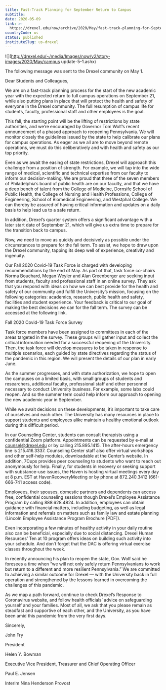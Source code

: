 ```yaml
---
title: Fast-Track Planning for September Return to Campus
subtitle: 
date: 2020-05-09
link: >-
  https://drexel.edu/now/archive/2020/May/fast-track-planning-for-September-return-to-campus/
countryCode: us
status: published
instituteSlug: us-drexel
---
```

![](http://drexel.edu/~/media/Images/now/v2/story-images/2020/May/campus update-5-1.ashx)

​The following message was sent to the Drexel community on May 1.

Dear Students and Colleagues,

We are on a fast-track planning process for the start of the new academic year with the expected return to full campus operations on September 21, while also putting plans in place that will protect the health and safety of everyone in the Drexel community. The full resumption of campus life for students, faculty, professional staff and other employees is the goal.

This fall, the starting point will be the lifting of restrictions by state authorities, and we’re encouraged by Governor Tom Wolf’s recent announcement of a phased approach to reopening Pennsylvania. We will monitor closely the guidelines issued by the state to help calibrate our plans for campus operations. As eager as we all are to move beyond remote operations, we must do this deliberatively and with health and safety as our top priority.

Even as we await the easing of state restrictions, Drexel will approach this challenge from a position of strength. For example, we will tap into the wide range of medical, scientific and technical expertise from our faculty to inform our decision-making. We are proud that three of the seven members of Philadelphia’s board of public health are on our faculty, and that we have a deep bench of talent from the College of Medicine, Dornsife School of Public Health, the College of Nursing and Health Professions, College of Engineering, School of Biomedical Engineering, and Westphal College. We can thereby be assured of having critical information and updates on a daily basis to help lead us to a safe return.

In addition, Drexel’s quarter system offers a significant advantage with a later start date of September 21, which will give us extra time to prepare for the transition back to campus.

Now, we need to move as quickly and decisively as possible under the circumstances to prepare for the fall term. To assist, we hope to draw upon the Drexel community, tapping its deep well of experience, creativity and ingenuity.

Our Fall 2020 Covid-19 Task Force is charged with developing recommendations by the end of May. As part of that, task force co-chairs Norma Bouchard, Megan Weyler and Alan Greenberger are seeking input from students, faculty and professional staff in an online survey. They ask that you respond with ideas on how we can best provide for the health and safety of our community and fulfill the University’s mission, focusing on the following categories: academics, research, public health and safety, facilities and student experience. Your feedback is critical to our goal of making the best decisions we can for the fall term. The survey can be accessed at the following link.

Fall 2020 Covid-19 Task Force Survey

Task force members have been assigned to committees in each of the areas targeted in the survey. These groups will gather input and collect the critical information needed for a successful reopening of the University. Then, the task force will develop measures to be taken in response to multiple scenarios, each guided by state directives regarding the status of the pandemic in this region. We will present the details of our plan in early June.

As the summer progresses, and with state authorization, we hope to open the campuses on a limited basis, with small groups of students and researchers, additional faculty, professional staff and other personnel necessary to conduct University business. For example, some labs could reopen. And so the summer term could help inform our approach to opening the new academic year in September.

While we await decisions on these developments, it’s important to take care of ourselves and each other. The University has many resources in place to support students and employees alike maintain a healthy emotional outlook during this difficult period.

In our Counseling Center, students can consult therapists using a confidential Zoom platform. Appointments can be requested by e-mail at counsel@drexel.edu or by calling 215.895.1415. The after-hours emergency line is 215.416.3337. Counseling Center staff also offer virtual workshops and other self-help modules, downloadable at the Center’s website. In addition, 7Cups provides peer counseling to students who want to reach out anonymously for help. Finally, for students in recovery or seeking support with substance-use issues, the Haven is hosting virtual meetings every day at 8 p.m. EST at HavenRecoveryMeeting or by phone at 872.240.3412 (661-666-741 access code).

Employees, their spouses, domestic partners and dependents can access free, confidential counseling sessions though Drexel’s Employee Assistance Program by calling 888.628.4824. In addition, employees can obtain guidance with financial matters, including budgeting, as well as legal information and referrals on matters such as family law and estate planning (Lincoln Employee Assistance Program Brochure [PDF]).

Even incorporating a few minutes of healthy activity in your daily routine also can be beneficial, especially due to social distancing. Drexel Human Resources’ Ten at 10 program offers ideas on building such activity into your schedule. And don’t forget that the DAC is offering virtual exercise classes throughout the week.

In recently announcing his plan to reopen the state, Gov. Wolf said he foresees a time when “we will not only safely return Pennsylvanians to work but return to a different and more resilient Pennsylvania.” We are committed to achieving a similar outcome for Drexel — with the University back in full operation and strengthened by the lessons learned in overcoming the challenges of this pandemic.

As we map a path forward, continue to check Drexel’s Response to Coronavirus website, and follow health officials’ advice on safeguarding yourself and your families. Most of all, we ask that you please remain as steadfast and supportive of each other, and the University, as you have been amid this pandemic from the very first days.

Sincerely,

John Fry

President

Helen Y. Bowman

Executive Vice President, Treasurer and Chief Operating Officer

Paul E. Jensen

Interim Nina Henderson Provost